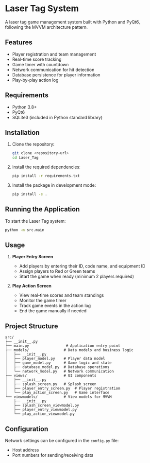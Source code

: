 # Laser Tag System

A laser tag game management system built with Python and PyQt6, following the MVVM architecture pattern.

## Features

- Player registration and team management
- Real-time score tracking
- Game timer with countdown
- Network communication for hit detection
- Database persistence for player information
- Play-by-play action log

## Requirements

- Python 3.8+
- PyQt6
- SQLite3 (included in Python standard library)

## Installation

1. Clone the repository:
   ```bash
   git clone <repository-url>
   cd Laser_Tag
   ```

2. Install the required dependencies:
   ```bash
   pip install -r requirements.txt
   ```

3. Install the package in development mode:
   ```bash
   pip install -e .
   ```

## Running the Application

To start the Laser Tag system:

```bash
python -m src.main
```

## Usage

1. **Player Entry Screen**
   - Add players by entering their ID, code name, and equipment ID
   - Assign players to Red or Green teams
   - Start the game when ready (minimum 2 players required)

2. **Play Action Screen**
   - View real-time scores and team standings
   - Monitor the game timer
   - Track game events in the action log
   - End the game manually if needed

## Project Structure

```
src/
├── __init__.py
├── main.py                 # Application entry point
├── models/                # Data models and business logic
│   ├── __init__.py
│   ├── player_model.py    # Player data model
│   ├── game_model.py      # Game logic and state
│   ├── database_model.py  # Database operations
│   └── network_model.py   # Network communication
├── views/                 # UI components
│   ├── __init__.py
│   ├── splash_screen.py   # Splash screen
│   ├── player_entry_screen.py  # Player registration
│   └── play_action_screen.py   # Game interface
└── viewmodels/            # View models for MVVM
    ├── __init__.py
    ├── splash_screen_viewmodel.py
    ├── player_entry_viewmodel.py
    └── play_action_viewmodel.py
```

## Configuration

Network settings can be configured in the `config.py` file:
- Host address
- Port numbers for sending/receiving data
